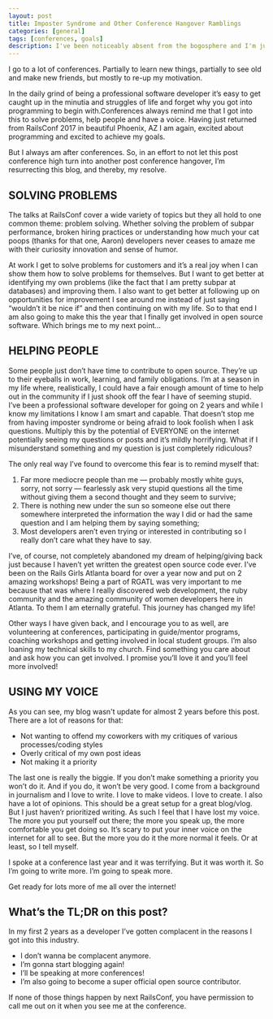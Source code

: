 ```yaml
---
layout: post
title: Imposter Syndrome and Other Conference Hangover Ramblings
categories: [general]
tags: [conferences, goals]
description: I've been noticeably absent from the bogosphere and I'm jumping back on the horse. This is a bit of an explanation of what I've been up to and why I'm back.
---
```


I go to a lot of conferences. Partially to learn new things, partially to see old and make new friends, but mostly to re-up my motivation. 

In the daily grind of being a professional software developer it’s easy to get caught up in the minutia and struggles of life and forget why you got into programming to begin with.Conferences always remind me that I got into this to solve problems, help people and have a voice. Having just returned from RailsConf 2017 in beautiful Phoenix, AZ I am again, excited about programming and excited to achieve my goals. 

But I always am after conferences. So, in an effort to not let this post conference high turn into another post conference hangover, I’m resurrecting this blog, and thereby, my resolve.

## SOLVING PROBLEMS

The talks at RailsConf cover a wide variety of topics but they all hold to one common theme: problem solving. Whether solving the problem of subpar performance, broken hiring practices or understanding how much your cat poops (thanks for that one, Aaron) developers never ceases to amaze me with their curiosity innovation and sense of humor.

At work I get to solve problems for customers and it’s a real joy when I can show them how to solve problems for themselves. But I want to get better at identifying my own problems (like the fact that I am pretty subpar at databases) and improving them. I also want to get better at following up on opportunities for improvement I see around me instead of just saying “wouldn’t it be nice if” and then continuing on with my life. So to that end I am also going to make this the year that I finally get involved in open source software. Which brings me to my next point…

## HELPING PEOPLE

Some people just don’t have time to contribute to open source. They’re up to their eyeballs in work, learning, and family obligations. I’m at a season in my life where, realistically, I could have a fair enough amount of time to help out in the community if I just shook off the fear I have of seeming stupid. I’ve been a professional software developer for going on 2 years and while I know my limitations I know I am smart and capable. That doesn’t stop me from having imposter syndrome or being afraid to look foolish when I ask questions. Multiply this by the potential of EVERYONE on the internet potentially seeing my questions or posts and it’s mildly horrifying. What if I misunderstand something and my question is just completely ridiculous?

The only real way I’ve found to overcome this fear is to remind myself that: 
1. Far more mediocre people than me — probably mostly white guys, sorry, not sorry — fearlessly ask very stupid questions all the time without giving them a second thought and they seem to survive; 
2. There is nothing new under the sun so someone else out there somewhere interpreted the information the way I did or had the same question and I am helping them by saying something;
3. Most developers aren’t even trying or interested in contributing so I really don’t care what they have to say.

I’ve, of course, not completely abandoned my dream of helping/giving back just because I haven’t yet written the greatest open source code ever. I’ve been on the Rails Girls Atlanta board for over a year now and put on 2 amazing workshops! Being a part of RGATL was very important to me because that was where I really discovered web development, the ruby community and the amazing community of women developers here in Atlanta. To them I am eternally grateful. This journey has changed my life!

Other ways I have given back, and I encourage you to as well, are volunteering at conferences, participating in guide/mentor programs, coaching workshops and getting involved in local student groups. I’m also loaning my technical skills to my church. Find something you care about and ask how you can get involved. I promise you’ll love it and you’ll feel more involved!

## USING MY VOICE

As you can see, my blog wasn't update for almost 2 years before this post. There are a lot of reasons for that:

* Not wanting to offend my coworkers with my critiques of various processes/coding styles
* Overly critical of my own post ideas
* Not making it a priority

The last one is really the biggie. If you don’t make something a priority you won’t do it. And if you do, it won’t be very good. I come from a background in journalism and I love to write. I love to make videos. I love to create. I also have a lot of opinions. This should be a great setup for a great blog/vlog. But I just haven’r prioritized writing. As such I feel that I have lost my voice. The more you put yourself out there; the more you speak up, the more comfortable you get doing so. It’s scary to put your inner voice on the internet for all to see. But the more you do it the more normal it feels. Or at least, so I tell myself.

I spoke at a conference last year and it was terrifying. But it was worth it. So I’m going to write more. I’m going to speak more. 

Get ready for lots more of me all over the internet!

## What’s the TL;DR on this post?

In my first 2 years as a developer I’ve gotten complacent in the reasons I got into this industry.

* I don’t wanna be complacent anymore.
* I’m gonna start blogging again!
* I’ll be speaking at more conferences!
* I’m also going to become a super official open source contributor.

If none of those things happen by next RailsConf, you have permission to call me out on it when you see me at the conference.
